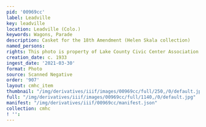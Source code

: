 ```yaml
---
pid: '00969cc'
label: Leadville
key: leadville
location: Leadville (Colo.)
keywords: Wagons, Parade
description: Casket for the 18th Amendment (Helen Skala collection)
named_persons: 
rights: This photo is property of Lake County Civic Center Association.
creation_date: c. 1933
ingest_date: '2021-03-30'
format: Photo
source: Scanned Negative
order: '907'
layout: cmhc_item
thumbnail: "/img/derivatives/iiif/images/00969cc/full/250,/0/default.jpg"
full: "/img/derivatives/iiif/images/00969cc/full/1140,/0/default.jpg"
manifest: "/img/derivatives/iiif/00969cc/manifest.json"
collection: cmhc
! '': 
---
```

